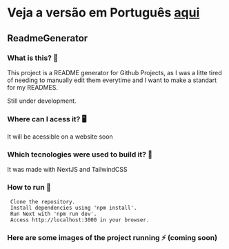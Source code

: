 # Veja a versão em Português <a href="README-ptbr.md">aqui</a>

## ReadmeGenerator

### What is this? 🤔 
This project is a README generator for Github Projects, as I was a litte tired of needing to manually edit them everytime and I want to make a standart for my READMES.

Still under development.

### Where can I acess it? 🖥
It will be acessible on a website soon

### Which tecnologies were used to build it? 🚀 
It was made with NextJS and TailwindCSS

### How to run 🏃

     Clone the repository.
     Install dependencies using 'npm install'.
     Run Next with 'npm run dev'.
     Access http://localhost:3000 in your browser.
    
### Here are some images of the project running ⚡️ (coming soon)


